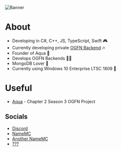  ![Banner](https://camo.githubusercontent.com/9e3a289ba5eeb0d977daaac20359acd00f49810260839ebdb3afbdd853122d76/68747470733a2f2f63646e322e756e7265616c656e67696e652e636f6d2f313362722d73756d6d657273706c6173682d616e6e6f756e63652d626c6f676865616465722d3139323078313038302d3335313835353330322e6a7067)
 
# About

- Developing in C#, C++, JS, TypeScript, Swift 🎮
- Currently developing private [OGFN Backend](https://github.com/xy8q/nexus) 🔥
- Founder of Aqua 👑
- Develops OGFN Backends 🐱‍👤
- MongoDB Lover 🔰
- Currently using Windows 10 Enterprise LTSC 1809 🥰

# Useful

- [Aqua](https://discord.gg/fortmp) - Chapter 2 Season 3 OGFN Project
   
## Socials 

- [Discord](https://discord.com/users/1336037656601038861)
- [NameMC](https://pl.namemc.com/profile/paczkomatallegro.1)
- [Another NameMC](https://pl.namemc.com/profile/astolfoparty.1)
- [???](https://e-z.bio/onlyfans)

